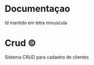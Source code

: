 # Documentaçao

Id mantido em letra minuscula

# Crud &copy;
Sistema CRUD para cadastro de clientes 
